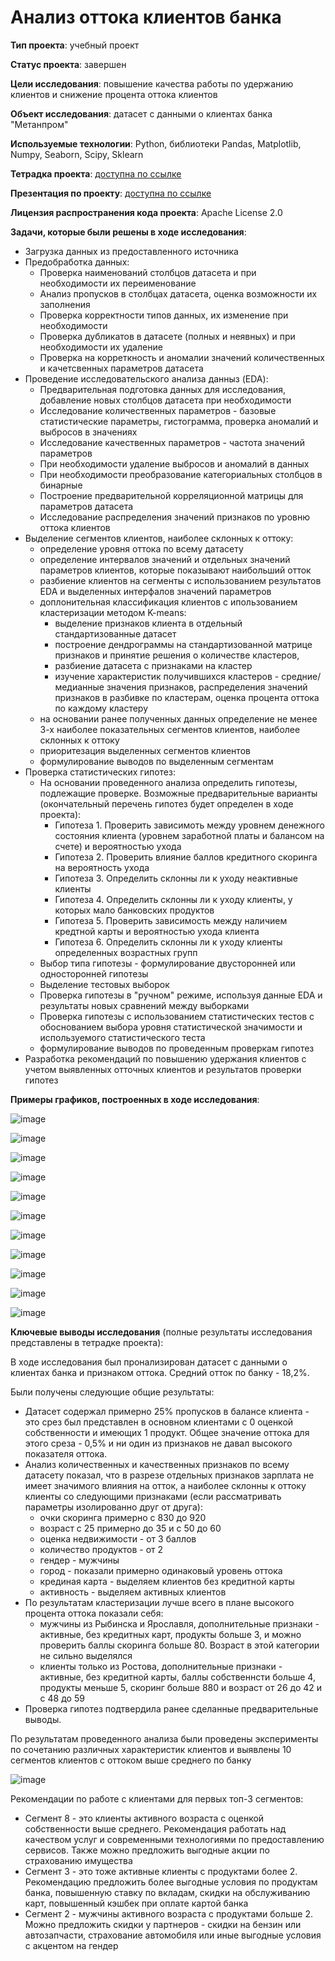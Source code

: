 # Анализ оттока клиентов банка

**Тип проекта**: учебный проект

**Статус проекта**: завершен

**Цели исследования**: повышение качества работы по удержанию клиентов и снижение процента оттока клиентов

**Объект исследования**: датасет с данными о клиентах банка "Метанпром"

**Используемые технологии**: Python, библиотеки Pandas, Matplotlib, Numpy, Seaborn, Scipy, Sklearn

**Тетрадка проекта**: [доступна по ссылке](https://github.com/NataliaSolntseva/YandexPracticumTasks/blob/ffa9915b14d3af0f1d602ee5e3eab6f73bd204d1/Analysis%20of%20bank%20customer%20churn/Analysis_of_bank_customer_churn.ipynb)

**Презентация по проекту**: [доступна по ссылке](https://disk.yandex.ru/d/FFmnELVH94ZIQg) 

**Лицензия распространения кода проекта**: Apache License 2.0 

**Задачи, которые были решены в ходе исследования**:
- Загрузка данных из предоставленного источника 
- Предобработка данных:
    - Проверка наименований столбцов датасета и при необходимости их переименование 
    - Анализ пропусков в столбцах датасета, оценка возможности их заполнения 
    - Проверка корректности типов данных, их изменение при необходимости 
    - Проверка дубликатов в датасете (полных и неявных) и при необходимости их удаление 
    - Проверка на корреткность и аномалии значений количественных и качетсвенных параметров датасета 
- Проведение исследовательского анализа данныз (EDA):
    - Предварительная подготовка данных для исследования, добавление новых столбцов датасета при необходимости 
    - Исследование количественных параметров - базовые статистические параметры, гистограмма, проверка аномалий и выбросов в значениях 
    - Исследование качественных параметров - частота значений параметров 
    - При необходимости удаление выбросов и аномалий в данных 
    - При необходимости преобразование категориальных столбцов в бинарные
    - Построение предварительной корреляционной матрицы для параметров датасета 
    - Исследование распределения значений признаков по уровню оттока клиентов 
- Выделение сегментов клиентов, наиболее склонных к оттоку:
    - определение уровня оттока по всему датасету 
    - определение интервалов значений и отдельных значений параметров клиентов, которые показывают наибольший отток
    - разбиение клиентов на сегменты с использованием результатов EDA и выделенных интерфалов значений параметров 
    - доплонительная классификация клиентов с ипользованием кластеризации методом K-means:
        - выделение признаков клиента в отдельный стандартизованные датасет
        - построение дендрограммы на стандартизованной матрице признаков и принятие решения о количестве кластеров, 
        - разбиение датасета с признаками на кластер
        - изучение характеристик получившихся кластеров - средние/медианные значения признаков, распределения значений признаков в разбивке по кластерам, оценка процента оттока по каждому кластеру    
    - на основании ранее полученных данных определение не менее 3-х наиболее показательных сегментов клиентов, наиболее склонных к оттоку
    - приоритезация выделенных сегментов клиентов 
    - формулирование выводов по выделенным сегментам
- Проверка статистических гипотез:
    - На основании проведенного анализа определить гипотезы, подлежащие проверке. Возможные предварительные варианты (окончательный перечень гипотез будет определен в ходе проекта):
        - Гипотеза 1. Проверить зависимоть между уровнем денежного состояния клиента (уровнем заработной платы и балансом на счете) и вероятностью ухода 
        - Гипотеза 2. Проверить влияние баллов кредитного скоринга на вероятность ухода 
        - Гипотеза 3. Определить склонны ли к уходу неактивные клиенты 
        - Гипотеза 4. Определить склонны ли к уходу клиенты, у которых мало банковских продуктов
        - Гипотеза 5. Проверить зависимость между наличием кредтной карты и вероятностью ухода клиента 
        - Гипотеза 6. Определить склонны ли к уходу клиенты определенных возрастных групп 
    - Выбор типа гипотезы - формулирование двусторонней или односторонней гипотезы 
    - Выделение тестовых выборок 
    - Проверка гипотезы в "ручном" режиме, используя данные EDA и результаты новых сравнений между выборками
    - Проверка гипотезы с использованием статистических тестов с обоснованием выбора уровня статистической значимости и используемого статистического теста 
    - формулирование выводов по проведенным проверкам гипотез 
- Разработка рекомендаций по повышению удержания клиентов с учетом выявленных отточных клиентов и результатов проверки гипотез 

**Примеры графиков, построенных в ходе исследования**:

![image](https://github.com/NataliaSolntseva/YandexPracticumTasks/assets/107438073/cbeaadae-484f-4e83-a856-5575f8da70fe)

![image](https://github.com/NataliaSolntseva/YandexPracticumTasks/assets/107438073/72893294-e8a9-4638-8229-f69273a0c9c0)

![image](https://github.com/NataliaSolntseva/YandexPracticumTasks/assets/107438073/14551edc-bf04-494f-a7ba-cbb16fd91b76)

![image](https://github.com/NataliaSolntseva/YandexPracticumTasks/assets/107438073/978ca8f9-2ca5-4951-94fd-64dd897ff037)

![image](https://github.com/NataliaSolntseva/YandexPracticumTasks/assets/107438073/0538f5d6-4109-4e04-81fc-0ac7960c06cd)

![image](https://github.com/NataliaSolntseva/YandexPracticumTasks/assets/107438073/e60563d6-e34c-4b64-8477-a1b759f1603f)

![image](https://github.com/NataliaSolntseva/YandexPracticumTasks/assets/107438073/fa4afe4b-7b1f-459d-9481-f8f48c544711)

![image](https://github.com/NataliaSolntseva/YandexPracticumTasks/assets/107438073/7220f6f7-1980-45d5-a857-efe0bbcda01f)

![image](https://github.com/NataliaSolntseva/YandexPracticumTasks/assets/107438073/8a0a7721-3b0f-400b-a372-10442e792453)

![image](https://github.com/NataliaSolntseva/YandexPracticumTasks/assets/107438073/94e76d38-0ba6-4641-8859-9d17cc3f079e)

![image](https://github.com/NataliaSolntseva/YandexPracticumTasks/assets/107438073/e58f55f5-8345-4be0-b33f-cd0c904f7503)

**Ключевые выводы исследования** (полные результаты исследования представлены в тетрадке проекта):

В ходе исследования был пронализирован датасет с данными о клиентах банка и признаком оттока. Средний отток по банку - 18,2%.

Были получены следующие общие результаты:
- Датасет содержал примерно 25% пропусков в балансе клиента - это срез был представлен в основном клиентами с 0 оценкой собственности и имеющих 1 продукт. Общее значение оттока для этого среза - 0,5% и ни один из признаков не давал высокого показателя оттока.
- Анализ количественных и качественных признаков по всему датасету показал, что в разрезе отдельных признаков зарплата не имеет значимого влияния на отток, а наиболее склонны к оттоку клиенты со следующими признаками (если рассматривать параметры изолированно друг от друга):
    - очки скоринга примерно с 830 до 920 
    - возраст с 25 примерно до 35 и с 50 до 60 
    - оценка недвижимости - от 3 баллов 
    - количество продуктов - от 2 
    - гендер - мужчины
    - город - показали примерно одинаковый уровень оттока
    - крединая карта - выделяем клиентов без кредитной карты 
    - активность - выделяем активных клиентов 
- По результатам кластеризации лучше всего в плане высокого процента оттока показали себя:
    - мужчины из Рыбинска и Ярославля, дополнительные признаки - активные, без кредитных карт, продукты больше 3, и можно проверить баллы скоринга больше 80. Возраст в этой категории не сильно выделялся 
    - клиенты только из Ростова, дополнительные признаки - активные, без кредитной карты, баллы собственнсти больше 4, продукты меньше 5, скоринг больше 880 и возраст от 26 до 42 и с 48 до 59
- Проверка гипотез подтвердила ранее сделанные предварительные выводы.   

По результатам проведенного анализа были проведены эксперименты по сочетанию различных характеристик клиентов и выявлены 10 сегментов клиентов с оттоком выше среднего по банку

![image](https://github.com/NataliaSolntseva/YandexPracticumTasks/assets/107438073/1b63cdb7-a17f-4946-9d4c-859905353ccb)

Рекомендации по работе с клиентами для первых топ-3 сегментов:
- Сегмент 8 - это клиенты активного возраста с оценкой собственности выше среднего. Рекомендация работать над качеством услуг и современными технологиями по предоставлению сервисов. Также можно предложить выгодные акции по страхованию имущества 
- Сегмент 3 - это тоже активные клиенты с продуктами более 2. Рекомендацию предложить более выгодные условия по продуктам банка, повышенную ставку по вкладам, скидки на обслуживанию карт, повышенный кэшбек при оплате картой банка 
- Сегмент 2 - мужчины активного возраста с продуктами больше 2. Можно предложить скидки у партнеров - скидки на бензин или автозапчасти, страхование автомобиля или иные выгодные условия с акцентом на гендер

